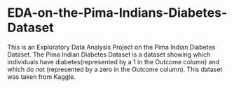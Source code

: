 # EDA-on-the-Pima-Indians-Diabetes-Dataset
This is an Exploratory Data Analysis Project on the Pima Indian Diabetes Dataset. The Pima Indian Diabetes Dataset is a dataset showing which individuals have diabetes(represented by a 1 in the Outcome column) and which do not (represented by a zero in the Outcome column). This dataset was taken from Kaggle.
